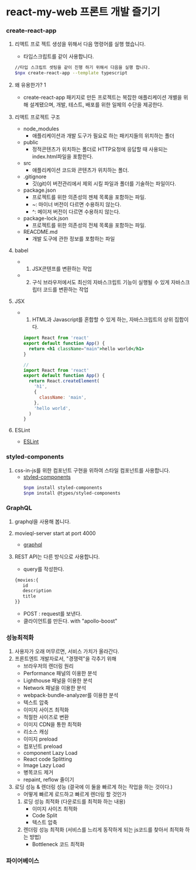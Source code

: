 # react-my-web 프론트 개발 즐기기

### create-react-app

1. 리액트 프로 젝트 생성을 위해서 다음 명령어를 실행 했습니다.
   - 타입스크립트를 같이 사용합니다.
   ```bash
   //타입 스크립트 셋팅을 같이 진행 하기 위해서 다음을 실행 합니다.
   $npx create-react-app --template typescript
   ```
2. 왜 유용한가? 1

   - create-react-app 패키지로 만든 프로젝트는 복잡한 애플리케이션 개밸을 위해 설계됐으며, 개발, 테스트, 배포를 위한 일체의 수단을 제공한다.

3. 리액트 프로젝트 구조
   - node_modules
     - 애플리케이션과 개발 도구가 필요로 하는 패키지들의 위치하는 폴더
   - public
     - 정적콘텐츠가 위치하는 폴더로 HTTP요청에 응답할 때 사용되는 index.html파일을 포함한다.
   - src
     - 애플리케이션 코드와 콘텐츠가 위치하는 폴더.
   - .gitignore
     - 깃(git)이 버전관리에서 제외 시킬 파일과 폴더를 기술하는 파일이다.
   - package.json
     - 프로젝트를 위한 의존성의 젠체 목록을 포함하는 파일.
     - ~: 마이너 버전이 다르면 수용하지 않는다.
     - ^: 메이저 버전이 다르면 수용하지 않는다.
   - package-lock.json
     - 프로젝트를 위한 의존성의 전체 목록을 포함하는 파일.
   - REACDME.md
     - 개발 도구에 관한 정보를 포함하는 파일
4. babel
   - 1. JSX콘텐프를 변환하는 작업
   - 2. 구식 브라우저에서도 최신의 자바스크립트 기능이 실행될 수 있게 자바스크립터 코드를 변환하는 작업
5. JSX

   - 1. HTML과 Javascript를 혼합할 수 있게 하는, 자바스크립트의 상위 집합이다.

     ```jsx
     import React from 'react'
     export default function App() {
       return <h1 className="main">hello world</h1>
     }

     //
     import React from 'react'
     export default function App() {
       return React.createElement(
         'h1',
         {
           className: 'main',
         },
         'hello world',
       )
     }
     ```

6. ESLint
   - [ESLint]('https://eslint.org/docs/rule')

### styled-components

1. css-in-js를 위한 컴포넌트 구현을 위하여 스타일 컴포넌트를 사용합니다.
   - [styled-components](https://styled-components.com/, 'styled-components link')
     ```bash
     $npm install styled-components
     $npm install @types/styled-components
     ```

### GraphQL

1. graphql을 사용해 봅니다.
2. movieql-server start at port 4000

   - [graphql](https://www.apollographql.com/docs/react/get-started, 'graphql link')

3. REST API는 다른 방식으로 사용합니다.
   - query를 작성한다.
   ```graphql
   {movies:{
      id
      description
      title
   }}
   ```
   - POST : request를 보낸다.
   - 클라이언트를 만든다. with "apollo-boost"

### 성능최적화

1. 사용자가 오래 머무르면, 서비스 가치가 올라간다.
2. 프론트엔트 개발자로서, "경쟁력"을 각추기 위해
   - 브라우저의 렌더링 원리
   - Performance 패널의 이용한 분석
   - Lighthouse 패널을 이용한 분석
   - Network 패널을 이용한 분석
   - webpack-bundle-analyzer를 이용한 분석
   - 텍스트 압축
   - 이미지 사이즈 최적화
   - 적절한 사이즈로 변환
   - 이미지 CDN을 통한 최적화
   - 리소스 캐싱
   - 이미지 preload
   - 컴포넌트 preload
   - component Lazy Load
   - React code Splitting
   - Image Lazy Load
   - 병목코드 제거
   - repaint, reflow 줄이기
3. 로딩 성능 & 렌더링 성능 (결국에 이 둘을 빠르게 하는 작업을 하는 것이다.)
   - 어떻게 빠르게 로드하고 빠르게 렌더링 할 것인가
   1. 로딩 성능 최적화 (다운로드를 최적화 하는 내용)
      - 이미지 사이즈 최적화
      - Code Split
      - 텍스트 압축
   2. 렌더링 성능 최적화 (서비스를 느리게 동작하게 되는 js코드를 찾아서 최적화 하는 방법)
      - Bottleneck 코드 최적화

### 파이어베이스
